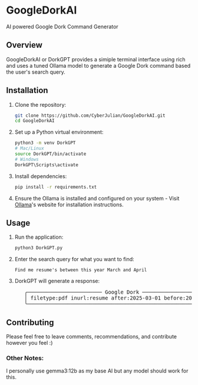 # GoogleDorkAI
AI powered Google Dork Command Generator

## Overview

GoogleDorkAI or DorkGPT provides a simiple terminal interface using rich and uses a tuned Ollama model to generate a Google Dork command based the user's search query.

## Installation

1. Clone the repository:
   ```bash
   git clone https://github.com/CyberJulian/GoogleDorkAI.git
   cd GoogleDorkAI
   ```
2. Set up a Python virtual environment:
   ```bash
   python3 -m venv DorkGPT
   # Mac/Linux
   source DorkGPT/bin/activate
   # Windows
   DorkGPT\Scripts\activate
   ```
3. Install dependencies:
   ```bash
   pip install -r requirements.txt
   ```
4. Ensure the Ollama is installed and configured on your system - Visit [Ollama](https://ollama.com)'s website for installation instructions.

## Usage
1. Run the application:
   ```bash
   python3 DorkGPT.py
   ```
2. Enter the search query for what you want to find:
   ```
   Find me resume's between this year March and April
   ```
3. DorkGPT will generate a response:
   <pre>
   &#32;&#32;&#32;╭──────────────────────── Google Dork ─────────────────────────╮  
   &#32;&#32;&#32;│ filetype:pdf inurl:resume after:2025-03-01 before:2025-04-30 │  
   &#32;&#32;&#32;╰──────────────────────────────────────────────────────────────╯
   </pre>

## Contributing
Please feel free to leave comments, recommendations, and contribute however you feel :)

### Other Notes:
I personally use gemma3:12b as my base AI but any model should work for this.
